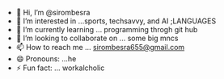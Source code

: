 - 👋 Hi, I’m @sirombesra
- 👀 I’m interested in ...sports, techsavvy, and AI ;LANGUAGES
- 🌱 I’m currently learning ... programming throgh git hub
- 💞️ I’m looking to collaborate on ... some big mncs
- 📫 How to reach me ... sirombesra655@gmail.com
- 😄 Pronouns: ...he
- ⚡ Fun fact: ...
workalcholic  
<!---
sirombesra/sirombesra is a ✨ special ✨ repository because its `README.md` (this file) appears on your GitHub profile.
You can click the Preview link to take a look at your changes.
--->
